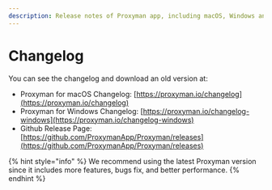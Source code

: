 ```yaml
---
description: Release notes of Proxyman app, including macOS, Windows and Linux app
---
```


# Changelog

You can see the changelog and download an old version at:

* Proxyman for macOS Changelog: [https://proxyman.io/changelog](https://proxyman.io/changelog)
* Proxyman for Windows Changelog: [https://proxyman.io/changelog-windows](https://proxyman.io/changelog-windows)
* Github Release Page: [https://github.com/ProxymanApp/Proxyman/releases](https://github.com/ProxymanApp/Proxyman/releases) &#x20;

{% hint style="info" %}
We recommend using the latest Proxyman version since it includes more features, bugs fix, and better performance.
{% endhint %}
